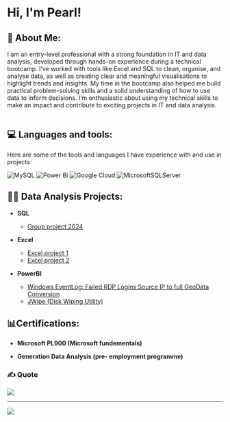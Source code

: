 <h1>Hi, I'm Pearl!
 <h2>💫 About Me: </h2>
  I am an entry-level professional with a strong foundation in IT and data analysis, developed through hands-on experience during a technical bootcamp. I’ve worked with tools like Excel and SQL to clean, organise, and analyse data, as well as creating clear and meaningful visualisations to highlight trends and insights. My time in the bootcamp also helped me build practical problem-solving skills and a solid understanding of how to use data to inform decisions. I’m enthusiastic about using my technical skills to make an impact and contribute to exciting projects in IT and data analysis.<br><br>


 <h2>💻 Languages and tools: </h2>
Here are some of the tools and languages I have experience with and use in projects: 

![MySQL](https://img.shields.io/badge/mysql-4479A1.svg?style=for-the-badge&logo=mysql&logoColor=white) ![Power Bi](https://img.shields.io/badge/power_bi-F2C811?style=for-the-badge&logo=powerbi&logoColor=black) ![Google Cloud](https://img.shields.io/badge/GoogleCloud-%234285F4.svg?style=for-the-badge&logo=google-cloud&logoColor=white) ![MicrosoftSQLServer](https://img.shields.io/badge/Microsoft%20SQL%20Server-CC2927?style=for-the-badge&logo=microsoft%20sql%20server&logoColor=white)


<h2>👨‍💻 Data Analysis Projects:</h2>

- <b>SQL </b>
  - [Group project 2024](https://github.com/pearlasaree/Group-project-SQL-Python)
- <b>Excel</b>
  - [Excel project 1](https://github.com/pearlasaree/Excel-project-1-) <b><i></b></i>
  - [Excel project 2](https://github.com/pearlasaree/Volume-by-region-project) <b><i></b></i>

- <b>PowerBI</b>
  - [Windows EventLog: Failed RDP Logins Source IP to full GeoData Conversion](https://github.com/joshmadakor1/Sentinel-Lab)
  - [JWipe (Disk Wiping Utility)](https://github.com/joshmadakor1/Jwipe.PowerShell)
<h2>📊Certifications: </h2>

- <b>Microsoft PL900 (Microsoft fundementals) </b>

- <b>Generation Data Analysis (pre- employment programme) </b>




### ✍️ Quote
![](https://quotes-github-readme.vercel.app/api?type=horizontal&theme=radical)

---
[![](https://visitcount.itsvg.in/api?id=pearlasaree&icon=0&color=0)](https://visitcount.itsvg.in)

<!-- Proudly created with GPRM ( https://gprm.itsvg.in ) -->


